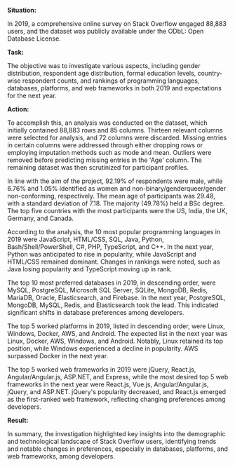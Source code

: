 **Situation:**

In 2019, a comprehensive online survey on Stack Overflow engaged 88,883 users, and the dataset was publicly available under the ODbL: Open Database License.

**Task:**

The objective was to investigate various aspects, including gender distribution, respondent age distribution, formal education levels, country-wise respondent counts, and rankings of programming languages, databases, platforms, and web frameworks in both 2019 and expectations for the next year.

**Action:**

To accomplish this, an analysis was conducted on the dataset, which initially contained 88,883 rows and 85 columns. Thirteen relevant columns were selected for analysis, and 72 columns were discarded. Missing entries in certain columns were addressed through either dropping rows or employing imputation methods such as mode and mean. Outliers were removed before predicting missing entries in the 'Age' column. The remaining dataset was then scrutinized for participant profiles.

In line with the aim of the project, 92.19% of respondents were male, while 6.76% and 1.05% identified as women and non-binary/genderqueer/gender non-conforming, respectively. The mean age of participants was 29.48, with a standard deviation of 7.18. The majority (49.78%) held a BSc degree. The top five countries with the most participants were the US, India, the UK, Germany, and Canada.

According to the analysis, the 10 most popular programming languages in 2019 were JavaScript, HTML/CSS, SQL, Java, Python, Bash/Shell/PowerShell, C#, PHP, TypeScript, and C++. In the next year, Python was anticipated to rise in popularity, while JavaScript and HTML/CSS remained dominant. Changes in rankings were noted, such as Java losing popularity and TypeScript moving up in rank.

The top 10 most preferred databases in 2019, in descending order, were MySQL, PostgreSQL, Microsoft SQL Server, SQLite, MongoDB, Redis, MariaDB, Oracle, Elasticsearch, and Firebase. In the next year, PostgreSQL, MongoDB, MySQL, Redis, and Elasticsearch took the lead. This indicated significant shifts in database preferences among developers.

The top 5 worked platforms in 2019, listed in descending order, were Linux, Windows, Docker, AWS, and Android. The expected list in the next year was Linux, Docker, AWS, Windows, and Android. Notably, Linux retained its top position, while Windows experienced a decline in popularity. AWS surpassed Docker in the next year.

The top 5 worked web frameworks in 2019 were jQuery, React.js, Angular/Angular.js, ASP.NET, and Express, while the most desired top 5 web frameworks in the next year were React.js, Vue.js, Angular/Angular.js, jQuery, and ASP.NET. jQuery's popularity decreased, and React.js emerged as the first-ranked web framework, reflecting changing preferences among developers.

**Result:**

In summary, the investigation highlighted key insights into the demographic and technological landscape of Stack Overflow users, identifying trends and notable changes in preferences, especially in databases, platforms, and web frameworks, among developers.
